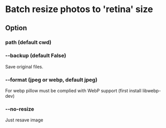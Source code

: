 # Batch resize photos to 'retina' size

## Option
### path (default cwd)
### --backup (default False)
Save original files.
### --format (jpeg or webp, default jpeg)
For webp pillow must be complied with WebP support (first install libwebp-dev)
### --no-resize
Just resave image

